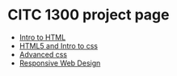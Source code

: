 # CITC 1300 project page

<ul>
    <li><a href="intro_to_HTML/index.html" target="_blank">Intro to HTML</a></li>
    <li><a href="HTML5_to_intro_css/index.html" target="_blank">HTML5 and Intro to css </a></li>
    <li><a href="adv_css/index.html" target="_blank">Advanced css</a></li>
    <li><a href="responsive/index.html" target="_blank">Responsive Web Design</a></li>
</ul>